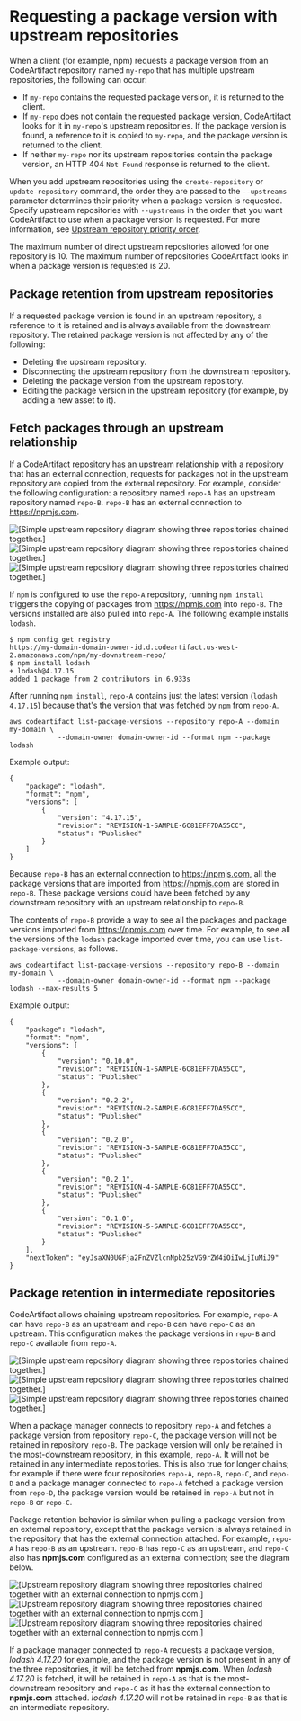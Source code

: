 # Requesting a package version with upstream repositories<a name="repo-upstream-behavior"></a>

 When a client \(for example, npm\) requests a package version from an CodeArtifact repository named `my-repo` that has multiple upstream repositories, the following can occur: 
+  If `my-repo` contains the requested package version, it is returned to the client\. 
+  If `my-repo` does not contain the requested package version, CodeArtifact looks for it in `my-repo`'s upstream repositories\. If the package version is found, a reference to it is copied to `my-repo`, and the package version is returned to the client\. 
+  If neither `my-repo` nor its upstream repositories contain the package version, an HTTP 404 `Not Found` response is returned to the client\.

 When you add upstream repositories using the `create-repository` or `update-repository` command, the order they are passed to the `--upstreams` parameter determines their priority when a package version is requested\. Specify upstream repositories with `--upstreams` in the order that you want CodeArtifact to use when a package version is requested\. For more information, see [Upstream repository priority order](repo-upstream-search-order.md)\. 

 The maximum number of direct upstream repositories allowed for one repository is 10\. The maximum number of repositories CodeArtifact looks in when a package version is requested is 20\. 

## Package retention from upstream repositories<a name="package-retention-upstream-repos"></a>

 If a requested package version is found in an upstream repository, a reference to it is retained and is always available from the downstream repository\. The retained package version is not affected by any of the following: 
+  Deleting the upstream repository\. 
+  Disconnecting the upstream repository from the downstream repository\. 
+  Deleting the package version from the upstream repository\. 
+  Editing the package version in the upstream repository \(for example, by adding a new asset to it\)\. 

## Fetch packages through an upstream relationship<a name="fetching-packages-through-an-upstream-relationship"></a>

If a CodeArtifact repository has an upstream relationship with a repository that has an external connection, requests for packages not in the upstream repository are copied from the external repository\. For example, consider the following configuration: a repository named `repo-A` has an upstream repository named `repo-B`\. `repo-B` has an external connection to [https://npmjs\.com](https://npmjs.com)\.

![\[Simple upstream repository diagram showing three repositories chained together.\]](http://docs.aws.amazon.com/codeartifact/latest/ug/)![\[Simple upstream repository diagram showing three repositories chained together.\]](http://docs.aws.amazon.com/codeartifact/latest/ug/)![\[Simple upstream repository diagram showing three repositories chained together.\]](http://docs.aws.amazon.com/codeartifact/latest/ug/)

If `npm` is configured to use the `repo-A` repository, running `npm install` triggers the copying of packages from [https://npmjs\.com](https://npmjs.com) into `repo-B`\. The versions installed are also pulled into `repo-A`\. The following example installs `lodash`\.

```
$ npm config get registry
https://my-domain-domain-owner-id.d.codeartifact.us-west-2.amazonaws.com/npm/my-downstream-repo/
$ npm install lodash
+ lodash@4.17.15
added 1 package from 2 contributors in 6.933s
```

After running `npm install`, `repo-A` contains just the latest version \(`lodash 4.17.15`\) because that's the version that was fetched by `npm` from `repo-A`\.

```
aws codeartifact list-package-versions --repository repo-A --domain my-domain \
            --domain-owner domain-owner-id --format npm --package lodash
```

Example output:

```
{
    "package": "lodash",
    "format": "npm",
    "versions": [
        {
            "version": "4.17.15",
            "revision": "REVISION-1-SAMPLE-6C81EFF7DA55CC",
            "status": "Published"
        }
    ]
}
```

 Because `repo-B` has an external connection to [https://npmjs\.com](https://npmjs.com), all the package versions that are imported from [https://npmjs\.com](https://npmjs.com) are stored in `repo-B`\. These package versions could have been fetched by any downstream repository with an upstream relationship to `repo-B`\. 

The contents of `repo-B` provide a way to see all the packages and package versions imported from [https://npmjs\.com](https://npmjs.com) over time\. For example, to see all the versions of the `lodash` package imported over time, you can use `list-package-versions`, as follows\.

```
aws codeartifact list-package-versions --repository repo-B --domain my-domain \
            --domain-owner domain-owner-id --format npm --package lodash --max-results 5
```

Example output:

```
{
    "package": "lodash",
    "format": "npm",
    "versions": [
        {
            "version": "0.10.0",
            "revision": "REVISION-1-SAMPLE-6C81EFF7DA55CC",
            "status": "Published"
        },
        {
            "version": "0.2.2",
            "revision": "REVISION-2-SAMPLE-6C81EFF7DA55CC",
            "status": "Published"
        },
        {
            "version": "0.2.0",
            "revision": "REVISION-3-SAMPLE-6C81EFF7DA55CC",
            "status": "Published"
        },
        {
            "version": "0.2.1",
            "revision": "REVISION-4-SAMPLE-6C81EFF7DA55CC",
            "status": "Published"
        },
        {
            "version": "0.1.0",
            "revision": "REVISION-5-SAMPLE-6C81EFF7DA55CC",
            "status": "Published"
        }
    ],
    "nextToken": "eyJsaXN0UGFja2FnZVZlcnNpb25zVG9rZW4iOiIwLjIuMiJ9"
}
```

## Package retention in intermediate repositories<a name="package-retention-intermediate-repositories"></a>

 CodeArtifact allows chaining upstream repositories\. For example, `repo-A` can have `repo-B` as an upstream and `repo-B` can have `repo-C` as an upstream\. This configuration makes the package versions in `repo-B` and `repo-C` available from `repo-A`\. 

![\[Simple upstream repository diagram showing three repositories chained together.\]](http://docs.aws.amazon.com/codeartifact/latest/ug/)![\[Simple upstream repository diagram showing three repositories chained together.\]](http://docs.aws.amazon.com/codeartifact/latest/ug/)![\[Simple upstream repository diagram showing three repositories chained together.\]](http://docs.aws.amazon.com/codeartifact/latest/ug/)

 When a package manager connects to repository `repo-A` and fetches a package version from repository `repo-C`, the package version will not be retained in repository `repo-B`\. The package version will only be retained in the most\-downstream repository, in this example, `repo-A`\. It will not be retained in any intermediate repositories\. This is also true for longer chains; for example if there were four repositories `repo-A`, `repo-B`, `repo-C`, and `repo-D` and a package manager connected to `repo-A` fetched a package version from `repo-D`, the package version would be retained in `repo-A` but not in `repo-B` or `repo-C`\. 

 Package retention behavior is similar when pulling a package version from an external repository, except that the package version is always retained in the repository that has the external connection attached\. For example, `repo-A` has `repo-B` as an upstream\. `repo-B` has `repo-C` as an upstream, and `repo-C` also has **npmjs\.com** configured as an external connection; see the diagram below\.

![\[Upstream repository diagram showing three repositories chained together with an external connection to npmjs.com.\]](http://docs.aws.amazon.com/codeartifact/latest/ug/)![\[Upstream repository diagram showing three repositories chained together with an external connection to npmjs.com.\]](http://docs.aws.amazon.com/codeartifact/latest/ug/)![\[Upstream repository diagram showing three repositories chained together with an external connection to npmjs.com.\]](http://docs.aws.amazon.com/codeartifact/latest/ug/)

 If a package manager connected to `repo-A` requests a package version, *lodash 4\.17\.20* for example, and the package version is not present in any of the three repositories, it will be fetched from **npmjs\.com**\. When *lodash 4\.17\.20* is fetched, it will be retained in `repo-A` as that is the most\-downstream repository and `repo-C` as it has the external connection to **npmjs\.com** attached\. *lodash 4\.17\.20* will not be retained in `repo-B` as that is an intermediate repository\. 
